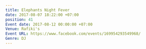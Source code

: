 ```yaml
---
title: Elephants Night Fever
date: 2017-08-07 18:22:00 +07:00
position: 41
Event date: 2017-08-12 00:00:00 +07:00
Venue: Rafiki's
Event URL: https://www.facebook.com/events/169954293549968/
Genre: DJ
---
```


